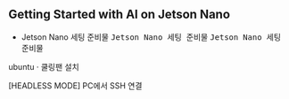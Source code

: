 Getting Started with AI on Jetson Nano
-

+ Jetson Nano  세팅 준비물
<TT> Jetson Nano  세팅 준비물</TT>
<TT> Jetson Nano  세팅 준비물</TT>




ubuntu <span>&#183;</span> 쿨링팬 설치










[HEADLESS MODE] PC에서 SSH 연결
